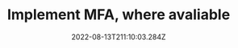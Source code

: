 ---
title: Implement MFA, where avaliable
date: "2022-08-13T211:10:03.284Z"
description: ""
position: 1
section: "User access control"
---